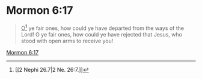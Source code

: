 # Mormon 6:17

> <u>O</u>[^a] ye fair ones, how could ye have departed from the ways of the Lord! O ye fair ones, how could ye have rejected that Jesus, who stood with open arms to receive you!

[Mormon 6:17](https://www.churchofjesuschrist.org/study/scriptures/bofm/morm/6?lang=eng&id=p17#p17)


[^a]: [[2 Nephi 26.7|2 Ne. 26:7.]]
